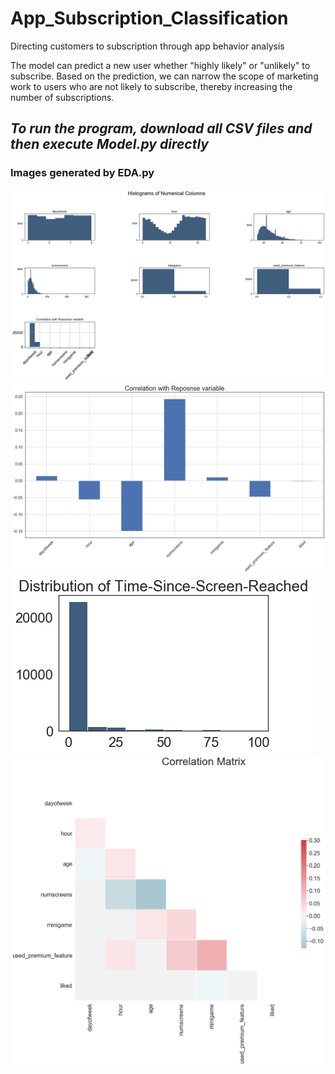 # App_Subscription_Classification
Directing customers to subscription through app behavior analysis

The model can predict a new user whether "highly likely" or "unlikely" to subscribe. Based on the prediction, we can narrow the scope of marketing work to users who are not likely to subscribe, thereby increasing the number of subscriptions.


***To run the program, download all CSV files and then execute Model.py directly***
----


### Images generated by EDA.py

![image](https://github.com/AndySheHoi/App_Subscription_Classification/blob/master/image/Histograms%20of%20Numerical%20Columns.png)
![image](https://github.com/AndySheHoi/App_Subscription_Classification/blob/master/image/Correlation%20with%20Reposnse%20variable.png)
![image](https://github.com/AndySheHoi/App_Subscription_Classification/blob/master/image/Distribution%20of%20Time-Since-Screen-Reached.png)
![image](https://github.com/AndySheHoi/App_Subscription_Classification/blob/master/image/Correlation%20Matrix.png)
